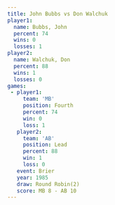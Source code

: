 ```yaml
---
title: John Bubbs vs Don Walchuk
player1:            
  name: Bubbs, John 
  percent: 74       
  wins: 0           
  losses: 1         
player2:            
  name: Walchuk, Don
  percent: 88       
  wins: 1           
  losses: 0         
games:
 - player1:          
     team: 'MB'      
     position: Fourth
     percent: 74     
     win: 0          
     loss: 1         
   player2:        
     team: 'AB'    
     position: Lead
     percent: 88   
     win: 1        
     loss: 0       
   event: Brier        
   year: 1985          
   draw: Round Robin(2)
   score: MB 8 - AB 10 
---
```

